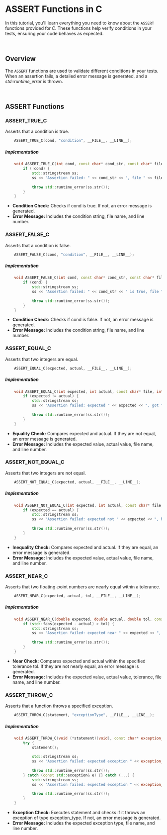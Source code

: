 # ASSERT Functions in C
In this tutorial, you'll learn everything you need to know about the `ASSERT` functions provided for *C*. These functions help verify conditions in your tests, ensuring your code behaves as expected.

<br>

## Overview
The `ASSERT` functions are used to validate different conditions in your tests. When an assertion fails, a detailed error message is generated, and a *std::runtime_error* is thrown.

<br>

## ASSERT Functions
### ASSERT_TRUE_C
Asserts that a condition is true.

```C
    ASSERT_TRUE_C(cond, "condition", __FILE__, __LINE__);    
```

##### Implementation
```Cpp
    void ASSERT_TRUE_C(int cond, const char* cond_str, const char* file, int line) {
        if (!cond) {
            std::stringstream ss;
            ss << "Assertion failed: " << cond_str << ", file " << file << ", line " << line;
            
            throw std::runtime_error(ss.str());
        }
    }
```
- **Condition Check:** Checks if cond is true. If not, an error message is generated.
- **Error Message:** Includes the condition string, file name, and line number.

### ASSERT_FALSE_C
Asserts that a condition is false.

```C
    ASSERT_FALSE_C(cond, "condition", __FILE__, __LINE__);   
```

##### Implementation
```Cpp
    void ASSERT_FALSE_C(int cond, const char* cond_str, const char* file, int line) {
        if (cond) {
            std::stringstream ss;
            ss << "Assertion failed: " << cond_str << " is true, file " << file << ", line " << line;
            
            throw std::runtime_error(ss.str());
        }
    }
```
- **Condition Check:** Checks if cond is false. If not, an error message is generated.
- **Error Message:** Includes the condition string, file name, and line number.

### ASSERT_EQUAL_C
Asserts that two integers are equal.

```C
    ASSERT_EQUAL_C(expected, actual, __FILE__, __LINE__); 
```

##### Implementation
```Cpp
    void ASSERT_EQUAL_C(int expected, int actual, const char* file, int line) {
        if (expected != actual) {
            std::stringstream ss;
            ss << "Assertion failed: expected " << expected << ", got " << actual << ", file " << file << ", line " << line;
            
            throw std::runtime_error(ss.str());
        }
    }
```
- **Equality Check:** Compares expected and actual. If they are not equal, an error message is generated.
- **Error Message:** Includes the expected value, actual value, file name, and line number.

### ASSERT_NOT_EQUAL_C
Asserts that two integers are not equal.

```C
    ASSERT_NOT_EQUAL_C(expected, actual, __FILE__, __LINE__);
```

##### Implementation
```Cpp
    void ASSERT_NOT_EQUAL_C(int expected, int actual, const char* file, int line) {
        if (expected == actual) {
            std::stringstream ss;
            ss << "Assertion failed: expected not " << expected << ", but got " << actual << ", file " << file << ", line " << line;
            
            throw std::runtime_error(ss.str());
        }
    }
```
- **Inequality Check:** Compares expected and actual. If they are equal, an error message is generated.
- **Error Message:** Includes the expected value, actual value, file name, and line number.

### ASSERT_NEAR_C
Asserts that two floating-point numbers are nearly equal within a tolerance.
```C 
    ASSERT_NEAR_C(expected, actual, tol, __FILE__, __LINE__);
```

##### Implementation
```Cpp
    void ASSERT_NEAR_C(double expected, double actual, double tol, const char* file, int line) {
        if (std::fabs(expected - actual) > tol) {
            std::stringstream ss;
            ss << "Assertion failed: expected near " << expected << ", got " << actual << ", with tolerance " << tol << ", file " << file << ", line " << line;
            
            throw std::runtime_error(ss.str());
        }
    }
```
- **Near Check:** Compares expected and actual within the specified tolerance tol. If they are not nearly equal, an error message is generated.
- **Error Message:** Includes the expected value, actual value, tolerance, file name, and line number.

### ASSERT_THROW_C
Asserts that a function throws a specified exception.

```C
    ASSERT_THROW_C(statement, "exceptionType", __FILE__, __LINE__);
```

##### Implementation
```Cpp
    void ASSERT_THROW_C(void (*statement)(void), const char* exception_type, const char* file, int line) {
        try {
            statement();
            
            std::stringstream ss;
            ss << "Assertion failed: expected exception " << exception_type << ", but no exception thrown, file " << file << ", line " << line;
            
            throw std::runtime_error(ss.str());
        } catch (const std::exception& e) {} catch (...) {
            std::stringstream ss;
            ss << "Assertion failed: expected exception " << exception_type << ", but a different exception was thrown, file " << file << ", line " << line;
            
            throw std::runtime_error(ss.str());
        }
    }
```
- **Exception Check:** Executes statement and checks if it throws an exception of type exception_type. If not, an error message is generated.
- **Error Message:** Includes the expected exception type, file name, and line number.